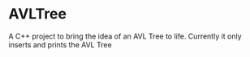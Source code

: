 # AVLTree
A C++ project to bring the idea of an AVL Tree to life. Currently it only inserts and prints the AVL Tree
